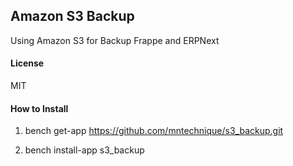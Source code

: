 ## Amazon S3 Backup

Using Amazon S3 for Backup Frappe and ERPNext

#### License

MIT


#### How to Install


1) bench get-app https://github.com/mntechnique/s3_backup.git

2) bench install-app s3_backup



